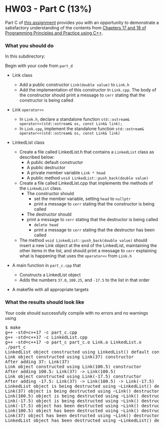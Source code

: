 # HW03 - Part C (13%)

Part C of [this assignment](../README.md) provides you with an opportunity to demonstrate a satisfactory understanding of the contents from [Chapters 17 and 18 of Programming Principles and Practice using C++][textbook].


### What you should do

In this subdirectory:

Begin with your code from `part_d`

* Link class
  - Add a public constructor `Link(double value)` to `Link.h`
  - Add the implementation of this constructor in `Link.cpp`. The body of the constructor should print a message to `cerr` stating that the constructor is being called

* Link `operator<<`
  - In `Link.h`, declare a standalone function `std::ostream& operator<<(std::ostream& os, const Link& link);`
  - In `Link.cpp`, implement the standalone function `std::ostream& operator<<(std::ostream& os, const Link& link)`
  

* LinkedList class
  - Create a file called LinkedList.h that contains a `LinkedList` class as described below:
    * A public default constructor
	* A public destructor
    * A private member variable `Link * head`
	* A public method `void LinkedList::push_back(double value)`
  - Create a file called LinkedList.cpp that implements the methods of the `LinkedList` class.
    * The constructor should 
	  - set the member variable, setting `head` to `nullptr`
	  - print a message to `cerr` stating that the constructor is being called
	* The destructor should
    - print a message to `cerr` stating that the destructor is being called
	  - `delete head`
	  - print a message to `cerr` stating that the destructor has been called
  * The method `void LinkedList::push_back(double value)` should insert a new Link object at the end of the LinkedList, maintaining the other items in the list, and should print a message to `cerr` explaining what is happening that uses the `operator<<` from `Link.h`
	
* A main function in `part_c.cpp` that
  - Constructs a LinkedList object
  - Adds the numbers `37.0`, `100.25`, and `-17.5` to the list in that order

* A makefile with all appropriate targets


### What the results should look like

Your code should successfully compile with no errors and no warnings using
<pre>$ make
g++ -std=c++17 -c part_c.cpp
g++ -std=c++17 -c LinkedList.cpp
g++ -std=c++17 -o part_c part_c.o Link.o LinkedList.o
./part_c
LinkedList object constructed using LinkedList() default constructor
Link object constructed using Link(37) constructor
After adding 37: Link(37)
Link object constructed using Link(100.5) constructor
After adding 100.5: Link(37) -> Link(100.5)
Link object constructed using Link(-17.5) constructor
After adding -17.5: Link(37) -> Link(100.5) -> Link(-17.5)
LinkedList object is being destructed using ~LinkedList() destructor
Link(37) object is being destructed using ~Link() destructor
Link(100.5) object is being destructed using ~Link() destructor
Link(-17.5) object is being destructed using ~Link() destructor
Link(-17.5) object has been destructed using ~Link() destructor
Link(100.5) object has been destructed using ~Link() destructor
Link(37) object has been destructed using ~Link() destructor
LinkedList object has been destructed using ~LinkedList() destructor
</pre>



[textbook]: https://learning.oreilly.com/library/view/programming-principles-and/9780133796759/ch10.xhtml#ch10

